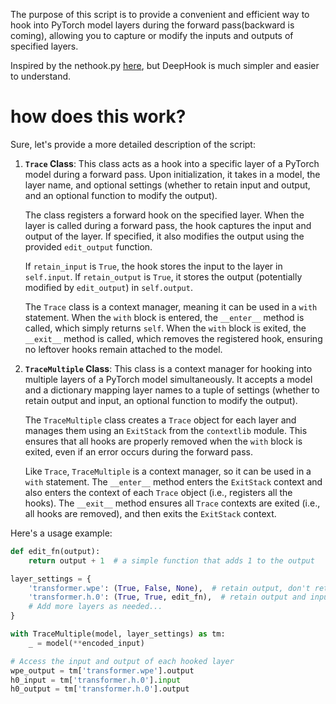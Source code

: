 The purpose of this script is to provide a convenient and efficient way to hook into PyTorch model layers during the forward pass(backward is coming), allowing you to capture or modify the inputs and outputs of specified layers. 


Inspired by the nethook.py [here](https://github.com/kmeng01/rome/blob/main/util/nethook.py), but DeepHook is much simpler and easier to understand. 

# how does this work?

Sure, let's provide a more detailed description of the script:

1. **`Trace` Class**: This class acts as a hook into a specific layer of a PyTorch model during a forward pass. Upon initialization, it takes in a model, the layer name, and optional settings (whether to retain input and output, and an optional function to modify the output). 

    The class registers a forward hook on the specified layer. When the layer is called during a forward pass, the hook captures the input and output of the layer. If specified, it also modifies the output using the provided `edit_output` function.

    If `retain_input` is `True`, the hook stores the input to the layer in `self.input`. If `retain_output` is `True`, it stores the output (potentially modified by `edit_output`) in `self.output`.

    The `Trace` class is a context manager, meaning it can be used in a `with` statement. When the `with` block is entered, the `__enter__` method is called, which simply returns `self`. When the `with` block is exited, the `__exit__` method is called, which removes the registered hook, ensuring no leftover hooks remain attached to the model.

2. **`TraceMultiple` Class**: This class is a context manager for hooking into multiple layers of a PyTorch model simultaneously. It accepts a model and a dictionary mapping layer names to a tuple of settings (whether to retain output and input, an optional function to modify the output).

    The `TraceMultiple` class creates a `Trace` object for each layer and manages them using an `ExitStack` from the `contextlib` module. This ensures that all hooks are properly removed when the `with` block is exited, even if an error occurs during the forward pass.

    Like `Trace`, `TraceMultiple` is a context manager, so it can be used in a `with` statement. The `__enter__` method enters the `ExitStack` context and also enters the context of each `Trace` object (i.e., registers all the hooks). The `__exit__` method ensures all `Trace` contexts are exited (i.e., all hooks are removed), and then exits the `ExitStack` context.

Here's a usage example:

```python
def edit_fn(output):
    return output + 1  # a simple function that adds 1 to the output

layer_settings = {
    'transformer.wpe': (True, False, None),  # retain output, don't retain input, no edit function
    'transformer.h.0': (True, True, edit_fn),  # retain output and input, use edit_fn to edit output
    # Add more layers as needed...
}

with TraceMultiple(model, layer_settings) as tm:
    _ = model(**encoded_input)

# Access the input and output of each hooked layer
wpe_output = tm['transformer.wpe'].output
h0_input = tm['transformer.h.0'].input
h0_output = tm['transformer.h.0'].output
```

